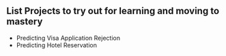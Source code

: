 ## List Projects to try out for learning and moving to mastery

- Predicting Visa Application Rejection
- Predicting Hotel Reservation
